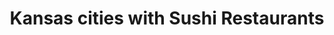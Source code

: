 ---
layout: state
title: Kansas cities with Sushi Restaurants
permalink: /kansas/
stateAbbr: KS
stateName: Kansas

---